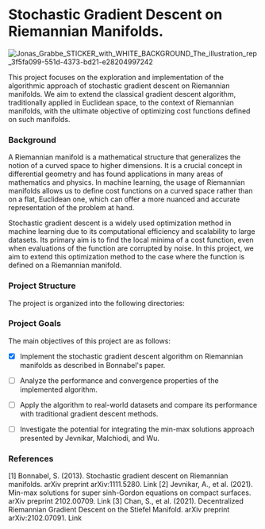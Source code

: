 # Stochastic Gradient Descent on Riemannian Manifolds.

![Jonas_Grabbe_STICKER_with_WHITE_BACKGROUND_The_illustration_rep_3f5fa099-551d-4373-bd21-e28204997242](https://github.com/JonasGrabbe/GradientDecentOnManifolds/assets/77153915/ba0661f8-210f-43a9-ac7d-0ad06540173b)


This project focuses on the exploration and implementation of the algorithmic approach of stochastic gradient descent on Riemannian manifolds. We aim to extend the classical gradient descent algorithm, traditionally applied in Euclidean space, to the context of Riemannian manifolds, with the ultimate objective of optimizing cost functions defined on such manifolds.

### Background
A Riemannian manifold is a mathematical structure that generalizes the notion of a curved space to higher dimensions. It is a crucial concept in differential geometry and has found applications in many areas of mathematics and physics. In machine learning, the usage of Riemannian manifolds allows us to define cost functions on a curved space rather than on a flat, Euclidean one, which can offer a more nuanced and accurate representation of the problem at hand.

Stochastic gradient descent is a widely used optimization method in machine learning due to its computational efficiency and scalability to large datasets. Its primary aim is to find the local minima of a cost function, even when evaluations of the function are corrupted by noise. In this project, we aim to extend this optimization method to the case where the function is defined on a Riemannian manifold.

### Project Structure
The project is organized into the following directories:

### Project Goals
The main objectives of this project are as follows:
- [x] Implement the stochastic gradient descent algorithm on Riemannian manifolds as described in Bonnabel's paper.
- [ ] Analyze the performance and convergence properties of the implemented algorithm.
- [ ] Apply the algorithm to real-world datasets and compare its performance with traditional gradient descent methods.
- [ ] Investigate the potential for integrating the min-max solutions approach presented by Jevnikar, Malchiodi, and Wu.



### References
[1] Bonnabel, S. (2013). Stochastic gradient descent on Riemannian manifolds. arXiv preprint arXiv:1111.5280. Link
[2] Jevnikar, A., et al. (2021). Min-max solutions for super sinh-Gordon equations on compact surfaces. arXiv preprint 2102.00709. Link
[3] Chan, S., et al. (2021). Decentralized Riemannian Gradient Descent on the Stiefel Manifold. arXiv preprint arXiv:2102.07091. Link

